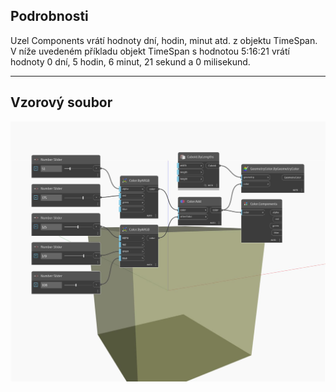 ## Podrobnosti
Uzel Components vrátí hodnoty dní, hodin, minut atd. z objektu TimeSpan. V níže uvedeném příkladu objekt TimeSpan s hodnotou 5:16:21 vrátí hodnoty 0 dní, 5 hodin, 6 minut, 21 sekund a 0 milisekund.
___
## Vzorový soubor

![Components](./DSCore.Color.Components_img.jpg)

